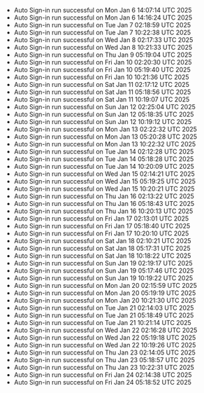 - Auto Sign-in run successful on Mon Jan  6 14:07:14 UTC 2025
- Auto Sign-in run successful on Mon Jan  6 14:16:24 UTC 2025
- Auto Sign-in run successful on Tue Jan  7 02:18:59 UTC 2025
- Auto Sign-in run successful on Tue Jan  7 10:22:38 UTC 2025
- Auto Sign-in run successful on Wed Jan  8 02:17:33 UTC 2025
- Auto Sign-in run successful on Wed Jan  8 10:21:33 UTC 2025
- Auto Sign-in run successful on Thu Jan  9 05:19:04 UTC 2025
- Auto Sign-in run successful on Fri Jan 10 02:20:30 UTC 2025
- Auto Sign-in run successful on Fri Jan 10 05:19:40 UTC 2025
- Auto Sign-in run successful on Fri Jan 10 10:21:36 UTC 2025
- Auto Sign-in run successful on Sat Jan 11 02:17:12 UTC 2025
- Auto Sign-in run successful on Sat Jan 11 05:18:56 UTC 2025
- Auto Sign-in run successful on Sat Jan 11 10:19:07 UTC 2025
- Auto Sign-in run successful on Sun Jan 12 02:25:04 UTC 2025
- Auto Sign-in run successful on Sun Jan 12 05:18:35 UTC 2025
- Auto Sign-in run successful on Sun Jan 12 10:19:12 UTC 2025
- Auto Sign-in run successful on Mon Jan 13 02:22:32 UTC 2025
- Auto Sign-in run successful on Mon Jan 13 05:20:28 UTC 2025
- Auto Sign-in run successful on Mon Jan 13 10:22:32 UTC 2025
- Auto Sign-in run successful on Tue Jan 14 02:12:28 UTC 2025
- Auto Sign-in run successful on Tue Jan 14 05:18:28 UTC 2025
- Auto Sign-in run successful on Tue Jan 14 10:20:09 UTC 2025
- Auto Sign-in run successful on Wed Jan 15 02:14:21 UTC 2025
- Auto Sign-in run successful on Wed Jan 15 05:19:25 UTC 2025
- Auto Sign-in run successful on Wed Jan 15 10:20:21 UTC 2025
- Auto Sign-in run successful on Thu Jan 16 02:13:22 UTC 2025
- Auto Sign-in run successful on Thu Jan 16 05:18:43 UTC 2025
- Auto Sign-in run successful on Thu Jan 16 10:20:13 UTC 2025
- Auto Sign-in run successful on Fri Jan 17 02:13:01 UTC 2025
- Auto Sign-in run successful on Fri Jan 17 05:18:40 UTC 2025
- Auto Sign-in run successful on Fri Jan 17 10:20:10 UTC 2025
- Auto Sign-in run successful on Sat Jan 18 02:10:21 UTC 2025
- Auto Sign-in run successful on Sat Jan 18 05:17:31 UTC 2025
- Auto Sign-in run successful on Sat Jan 18 10:18:22 UTC 2025
- Auto Sign-in run successful on Sun Jan 19 02:19:17 UTC 2025
- Auto Sign-in run successful on Sun Jan 19 05:17:46 UTC 2025
- Auto Sign-in run successful on Sun Jan 19 10:19:22 UTC 2025
- Auto Sign-in run successful on Mon Jan 20 02:15:59 UTC 2025
- Auto Sign-in run successful on Mon Jan 20 05:19:19 UTC 2025
- Auto Sign-in run successful on Mon Jan 20 10:21:30 UTC 2025
- Auto Sign-in run successful on Tue Jan 21 02:14:03 UTC 2025
- Auto Sign-in run successful on Tue Jan 21 05:18:49 UTC 2025
- Auto Sign-in run successful on Tue Jan 21 10:21:14 UTC 2025
- Auto Sign-in run successful on Wed Jan 22 02:16:28 UTC 2025
- Auto Sign-in run successful on Wed Jan 22 05:19:18 UTC 2025
- Auto Sign-in run successful on Wed Jan 22 10:19:26 UTC 2025
- Auto Sign-in run successful on Thu Jan 23 02:14:05 UTC 2025
- Auto Sign-in run successful on Thu Jan 23 05:18:57 UTC 2025
- Auto Sign-in run successful on Thu Jan 23 10:22:31 UTC 2025
- Auto Sign-in run successful on Fri Jan 24 02:14:38 UTC 2025
- Auto Sign-in run successful on Fri Jan 24 05:18:52 UTC 2025

